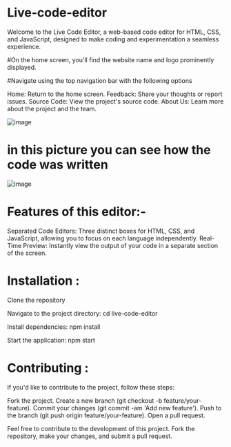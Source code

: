 # Live-code-editor

Welcome to the Live Code Editor, a web-based code editor for HTML, CSS, and JavaScript, designed to make coding and experimentation a seamless experience.

#On the home screen, you'll find the website name and logo prominently displayed.

#Navigate using the top navigation bar with the following options


Home: Return to the home screen.
Feedback: Share your thoughts or report issues.
Source Code: View the project's source code.
About Us: Learn more about the project and the team.



![image](https://github.com/Ambikadobhal/Live-code-editor/assets/141350048/9df94602-fd40-43ef-99ce-dffc951f245e)


#  in this picture you can see how the code was written 

![image](https://github.com/Ambikadobhal/Live-code-editor/assets/141350048/1c645205-e71f-4e82-93b7-2adda79161f3)



# Features of this editor:-

Separated Code Editors: Three distinct boxes for HTML, CSS, and JavaScript, allowing you to focus on each language independently.
Real-Time Preview: Instantly view the output of your code in a separate section of the screen.

# Installation :
Clone the repository

Navigate to the project directory: cd live-code-editor


Install dependencies:  npm install

Start the application:  npm start

# Contributing :

If you'd like to contribute to the project, follow these steps:

Fork the project.
Create a new branch (git checkout -b feature/your-feature).
Commit your changes (git commit -am 'Add new feature').
Push to the branch (git push origin feature/your-feature).
Open a pull request.


Feel free to contribute to the development of this project. Fork the repository, make your changes, and submit a pull request.
